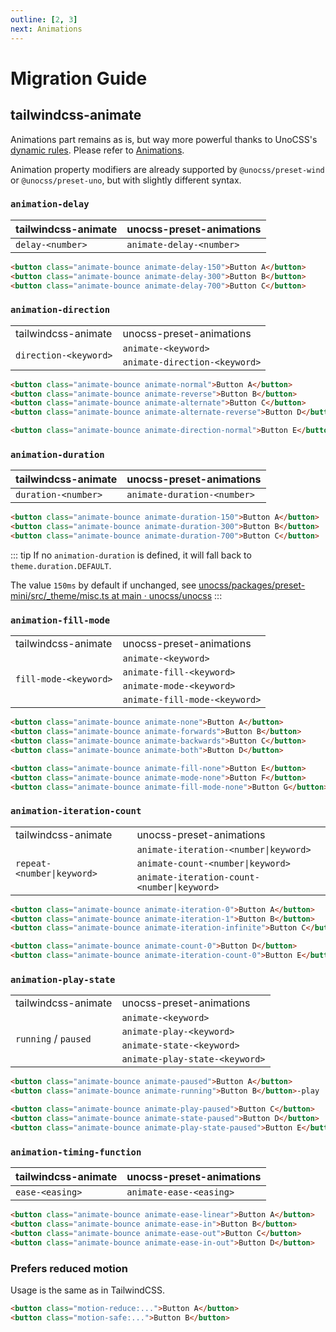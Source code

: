 ```yaml
---
outline: [2, 3]
next: Animations
---
```


# Migration Guide

## tailwindcss-animate

Animations part remains as is, but way more powerful thanks to UnoCSS's [dynamic rules](https://unocss.dev/config/rules#dynamic-rules). Please refer to [Animations](/animations/).

Animation property modifiers are already supported by `@unocss/preset-wind` or `@unocss/preset-uno`, but with slightly different syntax.

### `animation-delay`

| tailwindcss-animate | unocss-preset-animations |
|---------------------|--------------------------|
| `delay-<number>`    | `animate-delay-<number>` |

```html
<button class="animate-bounce animate-delay-150">Button A</button>
<button class="animate-bounce animate-delay-300">Button B</button>
<button class="animate-bounce animate-delay-700">Button C</button>
```

### `animation-direction`

<table>
  <tr>
    <td>tailwindcss-animate</td>
    <td>unocss-preset-animations</td>
  </tr>
  <tr>
    <td rowspan="2"><code>direction-&lt;keyword&gt;</code></td>
    <td><code>animate-&lt;keyword&gt;</code></td>
  </tr>
  <tr>
    <td><code>animate-direction-&lt;keyword&gt;</code></td>
  </tr>
</table>

```html
<button class="animate-bounce animate-normal">Button A</button>
<button class="animate-bounce animate-reverse">Button B</button>
<button class="animate-bounce animate-alternate">Button C</button>
<button class="animate-bounce animate-alternate-reverse">Button D</button>

<button class="animate-bounce animate-direction-normal">Button E</button>
```

### `animation-duration`

| tailwindcss-animate | unocss-preset-animations    |
|---------------------|-----------------------------|
| `duration-<number>` | `animate-duration-<number>` |

```html
<button class="animate-bounce animate-duration-150">Button A</button>
<button class="animate-bounce animate-duration-300">Button B</button>
<button class="animate-bounce animate-duration-700">Button C</button>
```

::: tip
If no `animation-duration` is defined, it will fall back to `theme.duration.DEFAULT`.

The value `150ms` by default if unchanged, see [unocss/packages/preset-mini/src/_theme/misc.ts at main · unocss/unocss](https://github.com/unocss/unocss/blob/efdc358897a308323e1d943dd0f7c13e344e1495/packages/preset-mini/src/_theme/misc.ts#L37)
:::

### `animation-fill-mode`

<table>
  <tr>
    <td>tailwindcss-animate</td>
    <td>unocss-preset-animations</td>
  </tr>
  <tr>
    <td rowspan="4"><code>fill-mode-&lt;keyword&gt;</code></td>
    <td><code>animate-&lt;keyword&gt;</code></td>
  </tr>
  <tr>
    <td><code>animate-fill-&lt;keyword&gt;</code></td>
  </tr>
  <tr>
    <td><code>animate-mode-&lt;keyword&gt;</code></td>
  </tr>
  <tr>
    <td><code>animate-fill-mode-&lt;keyword&gt;</code></td>
  </tr>
</table>

```html
<button class="animate-bounce animate-none">Button A</button>
<button class="animate-bounce animate-forwards">Button B</button>
<button class="animate-bounce animate-backwards">Button C</button>
<button class="animate-bounce animate-both">Button D</button>

<button class="animate-bounce animate-fill-none">Button E</button>
<button class="animate-bounce animate-mode-none">Button F</button>
<button class="animate-bounce animate-fill-mode-none">Button G</button>
```

### `animation-iteration-count`

<table>
  <tr>
    <td>tailwindcss-animate</td>
    <td>unocss-preset-animations</td>
  </tr>
  <tr>
    <td rowspan="3"><code>repeat-&lt;number|keyword&gt;</code></td>
    <td><code>animate-iteration-&lt;number|keyword&gt;</code></td>
  </tr>
  <tr>
    <td><code>animate-count-&lt;number|keyword&gt;</code></td>
  </tr>
  <tr>
    <td><code>animate-iteration-count-&lt;number|keyword&gt;</code></td>
  </tr>
</table>

```html
<button class="animate-bounce animate-iteration-0">Button A</button>
<button class="animate-bounce animate-iteration-1">Button B</button>
<button class="animate-bounce animate-iteration-infinite">Button C</button>

<button class="animate-bounce animate-count-0">Button D</button>
<button class="animate-bounce animate-iteration-count-0">Button E</button>
```

### `animation-play-state`

<table>
  <tr>
    <td>tailwindcss-animate</td>
    <td>unocss-preset-animations</td>
  </tr>
  <tr>
    <td rowspan="4"><code>running</code> / <code>paused</code></td>
    <td><code>animate-&lt;keyword&gt;</code></td>
  </tr>
  <tr>
    <td><code>animate-play-&lt;keyword&gt;</code></td>
  </tr>
  <tr>
    <td><code>animate-state-&lt;keyword&gt;</code></td>
  </tr>
  <tr>
    <td><code>animate-play-state-&lt;keyword&gt;</code></td>
  </tr>
</table>

```html
<button class="animate-bounce animate-paused">Button A</button>
<button class="animate-bounce animate-running">Button B</button>-play

<button class="animate-bounce animate-play-paused">Button C</button>
<button class="animate-bounce animate-state-paused">Button D</button>
<button class="animate-bounce animate-play-state-paused">Button E</button>
```

### `animation-timing-function`

| tailwindcss-animate | unocss-preset-animations |
|---------------------|--------------------------|
| `ease-<easing>`     | `animate-ease-<easing>`  |

```html
<button class="animate-bounce animate-ease-linear">Button A</button>
<button class="animate-bounce animate-ease-in">Button B</button>
<button class="animate-bounce animate-ease-out">Button C</button>
<button class="animate-bounce animate-ease-in-out">Button D</button>
```

### Prefers reduced motion

Usage is the same as in TailwindCSS.

```html
<button class="motion-reduce:...">Button A</button>
<button class="motion-safe:...">Button B</button>
```
